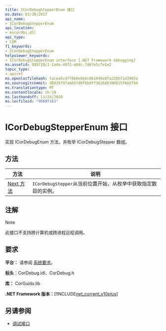 ```yaml
---
title: ICorDebugStepperEnum 接口
ms.date: 03/30/2017
api_name:
- ICorDebugStepperEnum
api_location:
- mscordbi.dll
api_type:
- COM
f1_keywords:
- ICorDebugStepperEnum
helpviewer_keywords:
- ICorDebugStepperEnum interface [.NET Framework debugging]
ms.assetid: 988718c1-1a4a-40f2-a04c-7d67e5cfe1e2
topic_type:
- apiref
ms.openlocfilehash: facea5cd7f0b0e0e6c0b1049e87a2355f1d3965a
ms.sourcegitcommit: d8020797a6657d0fbbdff362b80300815f682f94
ms.translationtype: MT
ms.contentlocale: zh-CN
ms.lasthandoff: 11/24/2020
ms.locfileid: "95697163"
---
```

# <a name="icordebugstepperenum-interface"></a>ICorDebugStepperEnum 接口

实现 ICorDebugEnum 方法，并枚举 ICorDebugStepper 数组。  
  
## <a name="methods"></a>方法  
  
|方法|说明|  
|------------|-----------------|  
|[Next 方法](icordebugstepperenum-next-method.md)|`ICorDebugStepper`从当前位置开始，从枚举中获取指定数目的实例。|  
  
## <a name="remarks"></a>注解  
  
> [!NOTE]
> 此接口不支持跨计算机或跨进程远程调用。  
  
## <a name="requirements"></a>要求  

 **平台：** 请参阅 [系统要求](../../get-started/system-requirements.md)。  
  
 **标头**：CorDebug.idl、CorDebug.h  
  
 **库：** CorGuids.lib  
  
 **.NET Framework 版本：**[!INCLUDE[net_current_v10plus](../../../../includes/net-current-v10plus-md.md)]  
  
## <a name="see-also"></a>另请参阅

- [调试接口](debugging-interfaces.md)

